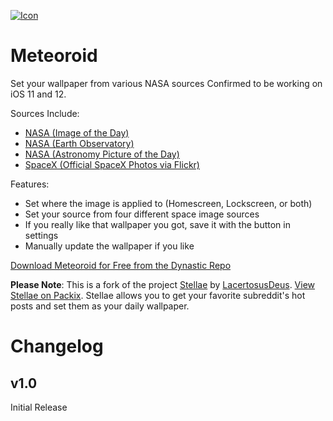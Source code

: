 [![Icon](https://github.com/JeffResc/Meteoroid/raw/master/meteoroidprefs/Resources/iconlarge%402x.png)](#)
# Meteoroid
Set your wallpaper from various NASA sources
Confirmed to be working on iOS 11 and 12.

Sources Include:
- [NASA (Image of the Day)](https://www.nasa.gov/multimedia/imagegallery/iotd.html)
- [NASA (Earth Observatory)](https://earthobservatory.nasa.gov/topic/image-of-the-day)
- [NASA (Astronomy Picture of the Day)](https://science.nasa.gov/astronomy-picture-of-the-day)
- [SpaceX (Official SpaceX Photos via Flickr)](https://www.flickr.com/people/spacex/)

Features:
- Set where the image is applied to (Homescreen, Lockscreen, or both)
- Set your source from four different space image sources
- If you really like that wallpaper you got, save it with the button in settings
- Manually update the wallpaper if you like

[Download Meteoroid for Free from the Dynastic Repo](https://repo.dynastic.co/package/com.jeffresc.meteoroid)

**Please Note**: This is a fork of the project [Stellae](https://github.com/LacertosusRepo/Open-Source-Tweaks/tree/master/Stellae) by [LacertosusDeus](https://twitter.com/lacertosusdeus). [View Stellae on Packix](https://repo.packix.com/package/com.lacertosusrepo.stellae/). Stellae allows you to get your favorite subreddit's hot posts and set them as your daily wallpaper.
# Changelog
## v1.0
Initial Release
